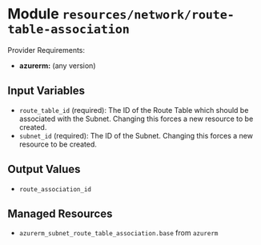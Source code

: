 
# Module `resources/network/route-table-association`

Provider Requirements:
* **azurerm:** (any version)

## Input Variables
* `route_table_id` (required): The ID of the Route Table which should be associated with the Subnet. Changing this forces a new resource to be created.
* `subnet_id` (required): The ID of the Subnet. Changing this forces a new resource to be created.

## Output Values
* `route_association_id`

## Managed Resources
* `azurerm_subnet_route_table_association.base` from `azurerm`

